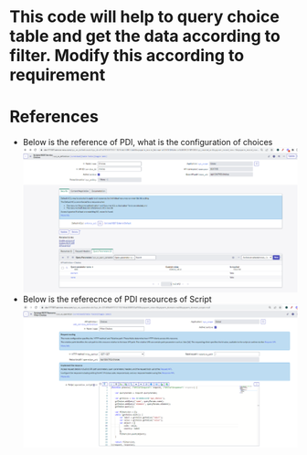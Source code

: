 # This code will help to query choice table and get the data according to filter. Modify this according to requirement
# References 
- Below is the reference of PDI, what is the configuration of choices
![scripted_rest_resource.png](scripted_rest_resource.png)
- Below is the referecnce of PDI resources of Script
![script.png](script.png)